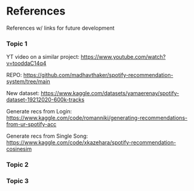 # References
References w/ links for future development
### Topic 1

YT video on a similar project:
https://www.youtube.com/watch?v=tooddaC14q4

REPO: https://github.com/madhavthaker/spotify-recommendation-system/tree/main

New dataset:
https://www.kaggle.com/datasets/yamaerenay/spotify-dataset-19212020-600k-tracks

Generate recs from Login:
https://www.kaggle.com/code/romanniki/generating-recommendations-from-ur-spotify-acc

Generate recs from Single Song:
https://www.kaggle.com/code/xkazehara/spotify-recommendation-cosinesim

### Topic 2

### Topic 3



